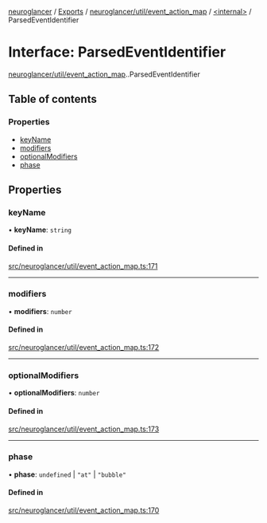 [neuroglancer](../README.md) / [Exports](../modules.md) / [neuroglancer/util/event\_action\_map](../modules/neuroglancer_util_event_action_map.md) / [<internal\>](../modules/neuroglancer_util_event_action_map._internal_.md) / ParsedEventIdentifier

# Interface: ParsedEventIdentifier

[neuroglancer/util/event_action_map](../modules/neuroglancer_util_event_action_map.md).[<internal>](../modules/neuroglancer_util_event_action_map._internal_.md).ParsedEventIdentifier

## Table of contents

### Properties

- [keyName](neuroglancer_util_event_action_map._internal_.ParsedEventIdentifier.md#keyname)
- [modifiers](neuroglancer_util_event_action_map._internal_.ParsedEventIdentifier.md#modifiers)
- [optionalModifiers](neuroglancer_util_event_action_map._internal_.ParsedEventIdentifier.md#optionalmodifiers)
- [phase](neuroglancer_util_event_action_map._internal_.ParsedEventIdentifier.md#phase)

## Properties

### keyName

• **keyName**: `string`

#### Defined in

[src/neuroglancer/util/event_action_map.ts:171](https://github.com/ActiveBrainAtlas2/neuroglancer/blob/034b457d/src/neuroglancer/util/event_action_map.ts#L171)

___

### modifiers

• **modifiers**: `number`

#### Defined in

[src/neuroglancer/util/event_action_map.ts:172](https://github.com/ActiveBrainAtlas2/neuroglancer/blob/034b457d/src/neuroglancer/util/event_action_map.ts#L172)

___

### optionalModifiers

• **optionalModifiers**: `number`

#### Defined in

[src/neuroglancer/util/event_action_map.ts:173](https://github.com/ActiveBrainAtlas2/neuroglancer/blob/034b457d/src/neuroglancer/util/event_action_map.ts#L173)

___

### phase

• **phase**: `undefined` \| ``"at"`` \| ``"bubble"``

#### Defined in

[src/neuroglancer/util/event_action_map.ts:170](https://github.com/ActiveBrainAtlas2/neuroglancer/blob/034b457d/src/neuroglancer/util/event_action_map.ts#L170)

